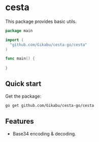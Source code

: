 # cesta

This package provides basic utils.

```go
package main

import (
  "github.com/Gikabu/cesta-go/cesta"
)

func main() {
    
}

```
Quick start
-
Get the package:

``` bash
go get github.com/Gikabu/cesta-go/cesta
```

## Features
* Base34 encoding & decoding.
